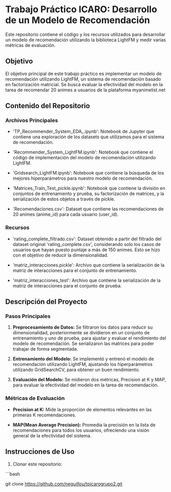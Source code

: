 ﻿# Trabajo Práctico ICARO: Desarrollo de un Modelo de Recomendación

Este repositorio contiene el código y los recursos utilizados para desarrollar un modelo de recomendación utilizando la biblioteca LightFM y medir varias métricas de evaluación.

## Objetivo

El objetivo principal de este trabajo práctico es implementar un modelo de recomendación utilizando LightFM, un sistema de recomendación basado en factorización matricial. Se busca evaluar la efectividad del modelo en la tarea de recomendar 20 animes a usuarios de la plataforma myanimelist.net

## Contenido del Repositorio

### Archivos Principales

- 'TP\_Recommender\_System\_EDA\_.ipynb': Notebook de Jupyter que contiene una exploración de los datasets que utilizamos para el sistema de recomendación.

- 'Recommender\_System\_LightFM.ipynb': Notebook que contiene el código de implementación del modelo de recomendación utilizando LightFM.

- 'Gridsearch\_LightFM.ipynb': Notebook que contiene la búsqueda de los mejores hiperparámetros para nuestro modelo de recomendación.

- 'Matrices\_Train\_Test\_pickle.ipynb': Notebook que contiene la división en conjuntos de entrenamiento y prueba, su factorización de matrices, y la serialización de estos objetos a través de pickle.

- 'Recomendaciones.csv': Dataset que contiene las recomendaciones de 20 animes (anime\_id) para cada usuario (user\_id).

### Recursos

- 'rating\_complete\_filtrado.csv': Dataset obtenido a partir del filtrado del dataset original 'rating\_complete.csv', considerando solo los casos de usuarios que hayan puesto puntaje a más de 150 animes. Esto se hizo con el objetivo de reducir la dimensionalidad.

- 'matriz\_interacciones.pickle': Archivo que contiene la serialización de la matriz de interacciones para el conjunto de entrenamiento.

- 'matriz\_interacciones\_test': Archivo que contiene la serialización de la matriz de interacciones para el conjunto de prueba.

## Descripción del Proyecto

### Pasos Principales

1. **Preprocesamiento de Datos:** Se filtraron los datos para reducir su dimensionalidad, posteriormente se dividieron en un conjunto de entrenamiento y uno de prueba, para ajustar y evaluar el rendimiento del modelo de recomendación. Se serializaron las matrices para poder trabajar de forma segmentada.

1. **Entrenamiento del Modelo:** Se implementó y entrenó el modelo de recomendación utilizando LightFM, ajustando los hiperparámetros utilizando GridSearchCV, para obtener un buen rendimiento.

1. **Evaluación del Modelo:** Se midieron dos métricas, Precision at K y MAP, para evaluar la efectividad del modelo en la tarea de recomendación.

### Métricas de Evaluación

- **Precision at K:** Mide la proporción de elementos relevantes en las primeras K recomendaciones.

- **MAP(Mean Average Precision):** Promedia la precisión en la lista de recomendaciones para todos los usuarios, ofreciendo una visión general de la efectividad del sistema.

## Instrucciones de Uso

1. Clonar este repositorio:

\```bash

git clone https://github.com/neguillou/tpicarogrupo2.git
